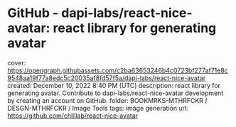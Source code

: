 # GitHub - dapi-labs/react-nice-avatar: react library for generating avatar

cover: https://opengraph.githubassets.com/c2ba63653246b4c0723bf277af71e8c9548aa19f77a8edc5c20035af8fd57f5a/dapi-labs/react-nice-avatar
created: December 10, 2022 8:40 PM (UTC)
description: react library for generating avatar. Contribute to dapi-labs/react-nice-avatar development by creating an account on GitHub.
folder: BOOKMRKS-MTHRFCKR / DESGN-MTHRFCKR / Image Tools
tags: image generation
url: https://github.com/chilllab/react-nice-avatar